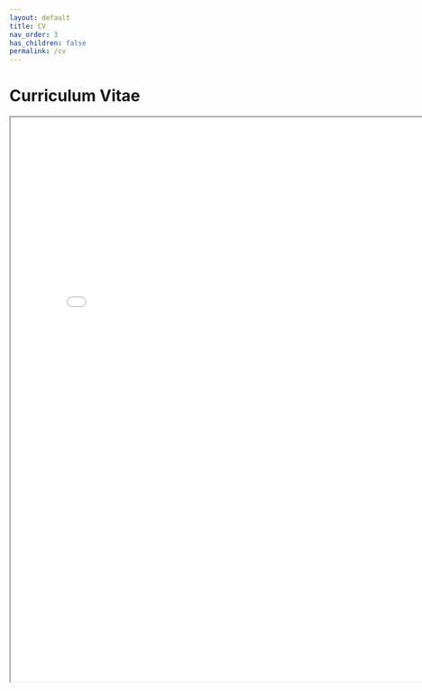 ```yaml
---
layout: default
title: CV
nav_order: 3
has_children: false
permalink: /cv
---
```


# Curriculum Vitae

<html>
<iframe src="/assets/CV_Spring_Quarter_2020.pdf" height="1000" width="800"></iframe>
</html>
